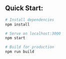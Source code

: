 ## Quick Start:

```bash
# Install dependencies
npm install

# Serve on localhost:3000
npm start

# Build for production
npm run build
```
